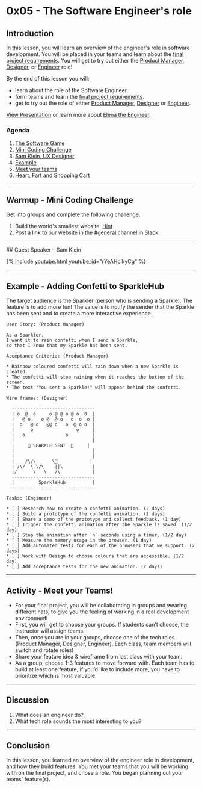 # 0x05 - The Software Engineer's role

## Introduction

In this lesson, you will learn an overview of the engineer's role in software development.
You will be placed in your teams and learn about the [final project requirements][final].
You will get to try out either the [Product Manager][product-manager],
[Designer][designer], or [Engineer][engineer] role!

By the end of this lesson you will:

* learn about the role of the Software Engineer.
* form teams and learn the [final project requirements][final].
* get to try out the role of either [Product Manager][product-manager], [Designer][designer] or [Engineer][engineer].

[View Presentation](./slides.html) or learn more about [Elena the Engineer][engineer].

### Agenda

1. [The Software Game](./slides.html)
1. [Mini Coding Challenge](#warmup---mini-coding-challenge)
1. [Sam Klein, UX Designer](#guest-speaker--sam-klein)
1. [Example](#example--adding-confetti-to-sparklehub)
1. [Meet your teams](#activity---meet-your-teams)
1. [Heart, Fart and Shopping Cart](https://docs.google.com/document/d/1STo59fviyZraDr28txpKQUmQROLaVsEhyZT-QDtyjwc/edit?usp=sharing)

<hr />

## Warmup - Mini Coding Challenge

Get into groups and complete the following challenge.

1. Build the world's smallest website. [Hint](./../../guides/html.html)
1. Post a link to our website in the [#general][general] channel in [Slack][slack].

<hr />
## Guest Speaker - Sam Klein

{% include youtube.html youtube_id="rYeAHclkyCg" %}

<hr />

## Example - Adding Confetti to SparkleHub

The target audience is the Sparkler (person who is sending a Sparkle).
The feature is to add more fun!
The value is to notify the sender that the Sparkle has been sent and to create a
more interactive experience.

```plaintext
User Story: (Product Manager)

As a Sparkler,
I want it to rain confetti when I send a Sparkle,
so that I know that my Sparkle has been sent.

Acceptance Criteria: (Product Manager)

* Rainbow coloured confetti will rain down when a new Sparkle is created.
* The confetti will stop raining when it reaches the bottom of the screen.
* The text "You sent a Sparkle!" will appear behind the confetti.

Wire frames: (Designer)

  -------------------------------
  | o  @  o     o @ @ o @ o  0  |
  |   @ o    o @  @ o   o  o  o |
  |  o   @ o   @@ o   o  @ o o  |
  |      o                o     |
  |   o               o         |
  |                             |
  |     🎉 SPARKLE SENT  🎉     |
  |                             |
  |                             |
  |    /\/\      \🥳            |
  | /\/  \ \/\    ||\           |
  |/      \   \   /\            |
  -------------------------------
  |         SparkleHub          |
  -------------------------------

Tasks: (Engineer)

* [ ] Research how to create a confetti animation. (2 days)
* [ ] Build a prototype of the confetti animation. (2 days)
* [ ] Share a demo of the prototype and collect feedback. (1 day)
* [ ] Trigger the confetti animation after the Sparkle is saved. (1/2 day)
* [ ] Stop the animation after `n` seconds using a timer. (1/2 day)
* [ ] Measure the memory usage in the browser. (1 day)
* [ ] Add automated tests for each of the browsers that we support. (2 days)
* [ ] Work with Design to choose colours that are accessible. (1/2 day)
* [ ] Add acceptance tests for the new animation. (2 days)
```

<hr />

## Activity - Meet your Teams!

* For your final project, you will be collaborating in groups and wearing different hats, to give you the feeling of working in a real development environment!
* First, you will get to choose your groups. If students can't choose, the Instructor will assign teams.
* Then, once you are in your groups, choose one of the tech roles (Product Manager, Designer, Engineer). Each class, team members will switch and rotate roles!
* Share your feature idea & wireframe from last class with your team.
* As a group, choose 1-3 features to move forward with. Each team has to build at least one feature, if you’d like to include more, you have to prioritize which is most valuable.

<hr />

## Discussion

1. What does an engineer do?
1. What tech role sounds the most interesting to you?

<hr />

## Conclusion

In this lesson, you learned an overview of the engineer role in development,
and how they build features. You met your teams that you will be working with
on the final project, and chose a role. You began planning out your teams'
feature(s).

[ada]: ../../../heroes/ada-lovelace.html
[designer]: ./../../roles/designer.html
[engineer]: ./../../roles/software-engineer.html
[general]: https://codechica-plus-plus.slack.com/archives/C02CDMWDK7D
[product-manager]: ./../../roles/product-manager.html
[slack]: ./../../guides/slack.html
[user-story]: ./../../roles/product-manager.html#user-stories
[final]: ./../0x0A/
